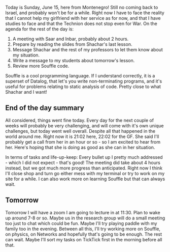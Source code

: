 Today is Sunday, June 15, here from Montenegro! Still no coming back to Israel,
and probably won't be for a while. Right now I have to face the reality that I
cannot help my girlfriend with her service as for now, and that I have studies
to face and that the Technion does not stop even for War. On the agenda for the
rest of the day is:
1. A meeting with Saar and Inbar, probably about 2 hours.
2. Prepare by reading the slides from Shachar's last lesson.
3. Message Shachar and the rest of my professors to let them know about my
   situation.
4. Write a message to my students about tomorrow's lesson.
5. Review more Souffle code.

Souffle is a cool programming language. If I understand correctly, it is a
superset of Datalog, that let's you write non-terminating programs, and it's
useful for problems relating to static analysis of code. Pretty close to what
Shachar and I want!


## End of the day summary
All considered, things went fine today. Every day for the next couple of weeks
will probably be very challenging, and will come with it's own unique
challenges, but today went well overall. Despite all that happened in the world
around me. Right now it is 21:02 here, 22:02 for the GF. She said I'll probably
get a call from her in an hour or so - so I am excited to hear from her. Here's
hoping that she is doing as good as she can in her situation.

In terms of tasks and life-up-keep: Every bullet up I pretty much addressed -
which I did not expect - that's good! The meeting did take about 4 hours
instead, but we got much more progress than anticipated. Right now I think I'll
close shop and turn go either mess with my terminal or try to work on my site
for a while. I can also work more on learning Souffle but that can always wait.

## Tomorrow
Tomorrow I will have a zoom I am going to lecture in at 11:30. Plan to wake up
around 7-8 or so. Maybe us in the research group will do a small meeting too
just to chat which could be fun. Maybe I'll try playing paddle with my family
too in the evening. Between all this, I'll try working more on Souffle, on
physics, on Networks and hopefully that's going to be enough. The rest can wait.
Maybe I'll sort my tasks on TickTick first in the morning before all that.
